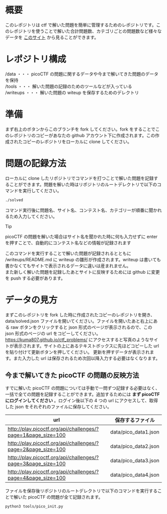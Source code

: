 # 概要

このレポジトリは ctf で解いた問題を簡単に管理するためのレポジトリです。このレポジトリを使うことで解いた合計問題数、カテゴリごとの問題数など様々なデータを [このサイト](https://kuma807.github.io/ctf_problems/) から見ることができます。

# レポジトリ構成

/data ・・・ picoCTF の問題に関するデータや今まで解いてきた問題のデータを保持  
/tools ・・・ 解いた問題の記録のためのツールなどが入っている  
/writeups ・・・ 解いた問題の witeup を保存するためのデレクトリ

# 準備

まず右上のボタンからこのブランチを fork してください。fork をすることでこのレポジトリのコピーがあなたの github アカウント下に作成されます。この作成されたコピーのレポジトリをローカルに clone してください。

# 問題の記録方法

ローカルに clone したリポジトリでコマンドを打つことで解いた問題を記録することができます。問題を解いた時はリポジトリのルートデレクトリで以下のコマンドを実行してください。

```bash
./solved
```

コマンド実行後に問題名、サイト名、コンテスト名、カテゴリーが順番に聞かれるため入力してください。

> [!TIP]  
> picoCTF の問題を解いた場合はサイト名を聞かれた時に何も入力せずに enter を押すことで、自動的にコンテスト名などの情報が記録されます

このコマンドを実行することで解いた問題が記録されるとともに /writeups/README.md に writeup の雛形が作成されます。writeup は書いても書かなくてもサイトで表示されるデータに違いは産まれません。  
また新しく解いた問題を記録したあとサイトに反映するためには github に変更を push する必要があります。

# データの見方

まずこのレポジトリを fork した時に作成されたコピーのレポジトリを開き、data/solved.json ファイルを開いてください。ファイルを開いたあと右上にある raw ボタンをクリックすると json 形式のページが表示されるので、この json 形式のページの url をコピーしてください。  
https://kuma807.github.io/ctf_problems/ にアクセスすると写真のようなサイトが表示されます。サイトの上にあるテキストボックスに先ほどコピーした url を貼り付けて更新ボタンを押してください。
更新を押すデータが表示されます。また入力した url は保存されるため次回以降入力する必要はなくなります。

## 今まで解いてきた picoCTF の問題の反映方法

すでに解いた picoCTF の問題については手動で一問ずつ記録する必要はなく、一括で全ての問題を記録することができます。追加するためには **まず picoCTF にログインしてください** 。ログイン後以下の 4 つの url にアクセスして、取得した json をそれぞれのファイルに保存してください。

| url                                                          | 保存するファイル     |
| ------------------------------------------------------------ | -------------------- |
| http://play.picoctf.org/api/challenges/?page=1&page_size=100 | data/pico_data1.json |
| http://play.picoctf.org/api/challenges/?page=2&page_size=100 | data/pico_data2.json |
| http://play.picoctf.org/api/challenges/?page=3&page_size=100 | data/pico_data3.json |
| http://play.picoctf.org/api/challenges/?page=4&page_size=100 | data/pico_data4.json |

ファイルを保存後リポジトリのルートデレクトリで以下のコマンドを実行することで解いた picoCTF の問題が全て記録されます。

```bash
python3 tools/pico_init.py
```
